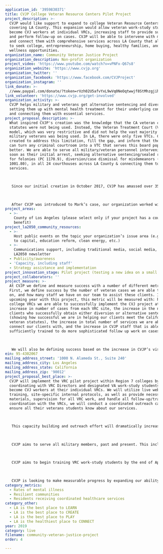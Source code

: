 ```yaml
---
application_id: '3959830371'
title: CVJP College Veteran Resource Centers Pilot Project
project_description: >-
  CVJP would like support to expand to college Veteran Resource Centers (VRCs)
  covering LA County. This expansion would allow veteran work-study students to
  become CVJ workers at individual VRCs, increasing staff to provide supervision
  and perform follow-up on cases. CVJP will be able to intervene with more vets
  and connect them with comprehensive services across LA County that allow them
  to seek college, entrepreneurship, home buying, healthy families, and overall
  wellness opportunities.
organization_name: Community Veteran Justice Project
organization_description: Non-profit organization
project_video: 'https://www.youtube.com/watch?v=vPNFx-Q67s8'
organization_website: 'https://www.cvjp.org'
organization_twitter: ''
organization_facebook: 'https://www.facebook.com/CVJProject'
organization_instagram: ''
link_donate: >-
  //www.paypal.com/donate/?token=rVzh02U5afvYxL9wVq0NeOqtwwjf8StMhzgjihand6hw0J1xPJXyj_DRvsVEV_SGOHWaE0&country.x=US&locale.x=
link_volunteer: 'https://www.cvjp.org/get-involved'
organization_activity: >-
  CVJP helps military and veterans get alternative sentencing and diversion, by
  setting them up with mental health treatment for their underlying conditions
  and connecting them with essential services.
project_proposal_description: >-
  What inspired CVJP's creation was the knowledge that the CA veteran criminal
  statutes were not being used. Instead, the Veteran Treatment Court (VTC)
  model, which was very restrictive and did not help the vast majority of
  military veterans was being used. In LA, there were only five VTCs. CVJP was
  created to address this limitation, fill the gap, and inform that the statutes
  can turn any criminal courtroom into a VTC that serves this board population
  better. We are able to serve all military/veteran personnel intervening as
  soon as their initial arrest, seeking alternative sentencing/sealed records
  for felonies (PC 1170.9), diversion/case dismissal for misdemeanors (PC
  1001.80), in all 24 courthouses across LA County & connecting them to vital
  services.
   
   
   
   Since our initial creation in October 2017, CVJP has amassed over 350 cases. Each of our clients is unique, but most share common themes, and they deal with similar hardships on a daily basis. For instance, Mark W., a Lt. Colonel in the US Army who was also an emergency room doctor, came to CVJP with a criminal charge and a suspended medical license. Mark had grown up in South Central LA and had pushed himself so hard to become a doctor and Lt. Colonel. However, Mark’s two deployments had left him with a severe case of PTSD, and upon knowledge of an upcoming third deployment, his anxiety and stress got the best of him. He ended up vandalizing his wife’s car in a fit of rage, ultimately being awarded an "other than honorable" (OTH) discharge, and got his medical license suspended. These events followed him for years and resulted in Mark living off of food stamps, and unable to practice medicine. No entity would help him.
   
   
   
   After CVJP was introduced to Mark’s case, our organization worked with him one-on-one, arranging for a discharge upgrade, and was able to get his medical license reinstated. Mark is now well on the road to getting his life back on track. He is getting the mental health support he needs and is active in his church and community. He is also working full time, in a healthy, loving relationship and has strong bonds with his children. Mark greatly appreciates all the work CVJP has done for him and is an active supporter to this day.
project_areas:
  - >-
    County of Los Angeles (please select only if your project has a countywide
    benefit)
project_la2050_community_resources:
  - >-
    Host public events on the topic your organization’s issue area (e.g. access
    to capital, education reform, clean energy, etc.) 
  - >-
    Communications support, including traditional media, social media, and
    LA2050 newsletter
  - Publicity/awareness
  - 'Capacity, including staff'
  - Strategy assistance and implementation
project_innovation_stage: Pilot project (testing a new idea on a small scale to prove feasibility)
project_collaborators: ''
project_measure: >-
  At CVJP we define and measure success with a number of different metrics.
  First, we define success by the number of veteran cases we are able to take
  on, and how many staff we have on our team to assist these clients. In the
  upcoming year with this project, this metric will be measured with: how many
  college VRCs we are able to successfully implement the CVJ project at, the
  increase in number of cases from each VRC site, the increase in the number of
  clients who successfully obtain either diversion or alternative sentencing
  (showing how successful we are in helping our clients meet the California
  veteran statutes), the increase in total number of services we are able to
  connect our clients with, and the increase in CVJP staff that is able to be
  sufficiently trained to do more sophisticated follow up work on cases. 
   
   
   
   We will also be defining success based on the increase in CVJP’s visibility, notoriety, and reputation. Primarily, this is because the more well-known CVJP becomes, the more well known the California veteran criminal statutes will become, and eventually the more veterans that will be helped. This metric will be measured with: the ability to attend/be invited to more events and presentations, the number of articles published either by CVJP staff or mentioning CVJP, news events focusing on CVJP projects, and all various means of media publication mentioning CVJP (e.g., social media, print, TV, radio). In addition, we would also measure this area to be successful, if there is a consistent increase in the number of testimonials from clients and defense attorneys that may be added to our organization’s website.
ein: 95-4302067
mailing_address_street: '1000 N. Alameda St., Suite 240'
mailing_address_city: Los Angeles
mailing_address_state: California
mailing_address_zip: '90012'
project_proposal_best_place: >-
  CVJP will implement the VRC pilot project within Region 7 colleges by
  coordinating with VRC Directors and designated VA work-study students who will
  become CVJ workers at their individual VRCs. We will utilize live webinar
  training, site-specific internal protocols, as well as provide necessary
  materials, supervision for all VRC work, and handle all follow-up/tracking. In
  coordination with the VRCs, we will conduct a coordinated outreach campaign to
  ensure all their veterans students know about our services. 
   
   
   
   This capacity building and outreach effort will dramatically increase our organization’s caseload, and require us to hire a full-time Staff Attorney and part-time Project Coordinator (PC). Having a Staff Attorney will allow CVJP the ability to recruit law clerks, who can then help supervise the increased caseload. Our PC will coordinate the implementation of the VRC pilot project. Both staff members will help implement our Strategic Funding Plan, as well as our Development Growth Program to ensure that both the project and the positions will be sustainable.
   
   
   
   CVJP aims to serve all military members, past and present. This includes active-duty military, reservists, National Guard, and veterans of all discharge statuses. The VRC pilot project will be key in connecting with our youngest veterans (Iraq and Afghanistan), arguably those who need it most of all, due to their multiple tours of combat. Unfortunately, this population has extreme apprehension when it comes to admitting they may be suffering from mental illness. By informing these clients about the CA vet criminal statutes’ mental health treatment requirement, we provide a catalyst that inspires them to finally seek the help they need, changing their life's trajectory.
   
   
   
   CVJP aims to begin training VRC work-study students by the end of April 2019. We are currently discussing with the Directors how to devise an implementation plan that will partner with the colleges on a semester by semester basis, working around student schedules. 
   
   
   
   CVJP is looking to make measurable progress by expanding our ability to intervene and provide one-on-one support with as many military and veteran clients as possible. The primary way that we will measure progress with this pilot project is by tracking the VRCs that are added to act as physical sites for CVJ workers. We can also track the added quantity of clients that are brought in by these VRCs. CVJP can track the added events, presentations, training & funds that each new staff member contributes, to get a measurable reading of how much our organization’s growth has been increased. Each of these measures allows more military veterans to get all the services they need, as well as help them achieve alternative sentencing, diversion, and dismissal of criminal cases. CVJP is helping our clients get their lives and their families lives on track to thrive, live well and prosper, and thus will help Los Angeles become the best place to LIVE.
category_metrics:
  - Rates of mental illness
  - Resilient communities
  - Residents receiving coordinated healthcare services
category_other:
  - LA is the best place to LEARN
  - LA is the best place to CREATE
  - LA is the best place to PLAY
  - LA is the healthiest place to CONNECT
year: 2019
category: live
filename: community-veteran-justice-project
order: 4

---
```

